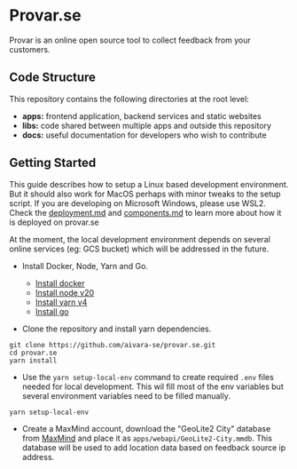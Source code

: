 # Provar.se

Provar is an online open source tool to collect feedback from your customers.

## Code Structure

This repository contains the following directories at the root level:

- **apps:** frontend application, backend services and static websites
- **libs:** code shared between multiple apps and outside this repository
- **docs:** useful documentation for developers who wish to contribute

## Getting Started

This guide describes how to setup a Linux based development environment. But it should also work for MacOS perhaps with minor tweaks to the setup script. If you are developing on Microsoft Windows, please use WSL2. Check the [deployment.md](./docs/deployments.md) and [components.md](./docs/components.md) to learn more about how it is deployed on provar.se

At the moment, the local development environment depends on several online services (eg: GCS bucket) which will be addressed in the future.

- Install Docker, Node, Yarn and Go.

  - [Install docker](https://docs.docker.com/engine/install/)
  - [Install node v20](https://formulae.brew.sh/formula/node)
  - [Install yarn v4](https://yarnpkg.com/getting-started/install)
  - [Install go](https://go.dev/doc/install)

- Clone the repository and install yarn dependencies.

```shell
git clone https://github.com/aivara-se/provar.se.git
cd provar.se
yarn install
```

- Use the `yarn setup-local-env` command to create required `.env` files needed for local development. This wil fill most of the env variables but several environment variables need to be filled manually.

```shell
yarn setup-local-env
```

- Create a MaxMind account, download the "GeoLite2 City" database from [MaxMind](https://dev.maxmind.com/geoip/geolite2-free-geolocation-data) and place it as `apps/webapi/GeoLite2-City.mmdb`. This database will be used to add location data based on feedback source ip address.
